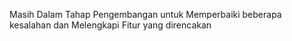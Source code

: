 Masih Dalam Tahap Pengembangan untuk Memperbaiki beberapa kesalahan dan Melengkapi Fitur yang direncakan
